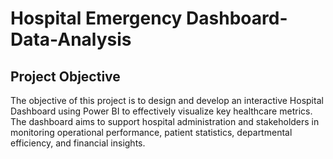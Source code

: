 # Hospital Emergency Dashboard-Data-Analysis
## Project Objective
The objective of this project is to design and develop an interactive Hospital Dashboard using Power BI to effectively visualize key healthcare metrics. The dashboard aims to support hospital administration and stakeholders in monitoring operational performance, patient statistics, departmental efficiency, and financial insights.
